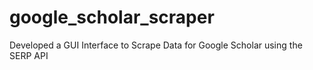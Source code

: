 # google_scholar_scraper
 Developed a GUI Interface to Scrape Data for  Google Scholar using the SERP API
